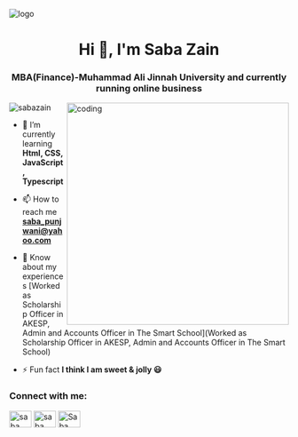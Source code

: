 ![logo](https://img.freepik.com/premium-vector/programming-code-icon-abstract-robot-holding-programming-code-symbol-hand-coding-background_127544-1269.jpg?w=1480)
<h1 align="center">Hi 👋, I'm Saba Zain</h1>
<h3 align="center">MBA(Finance)-Muhammad Ali Jinnah University and currently running online business</h3>

<img align="right" alt="coding" width="400" src="https://static.vecteezy.com/system/resources/previews/005/881/699/original/chatbot-messenger-concept-vector.jpg">

<p align="left"> <img src="https://komarev.com/ghpvc/?username=sabazain&label=Profile%20views&color=0e75b6&style=flat" alt="sabazain" /> </p>

- 🌱 I’m currently learning **Html, CSS, JavaScript, Typescript**

- 📫 How to reach me **saba_punjwani@yahoo.com**

- 📄 Know about my experiences [Worked as Scholarship Officer in AKESP, Admin and Accounts Officer in The Smart School](Worked as Scholarship Officer in AKESP, Admin and Accounts Officer in The Smart School)

- ⚡ Fun fact **I think I am sweet & jolly 😃**

<h3 align="left">Connect with me:</h3>
<p align="left">
<a href="https://linkedin.com/in/saba punjwani" target="blank"><img align="center" src="https://raw.githubusercontent.com/rahuldkjain/github-profile-readme-generator/master/src/images/icons/Social/linked-in-alt.svg" alt="saba punjwani" height="30" width="40" /></a>
<a href="https://fb.com/saba zain" target="blank"><img align="center" src="https://raw.githubusercontent.com/rahuldkjain/github-profile-readme-generator/master/src/images/icons/Social/facebook.svg" alt="saba zain" height="30" width="40" /></a>
<a href="https://discord.gg/Saba Zain" target="blank"><img align="center" src="https://raw.githubusercontent.com/rahuldkjain/github-profile-readme-generator/master/src/images/icons/Social/discord.svg" alt="Saba Zain" height="30" width="40" /></a>
